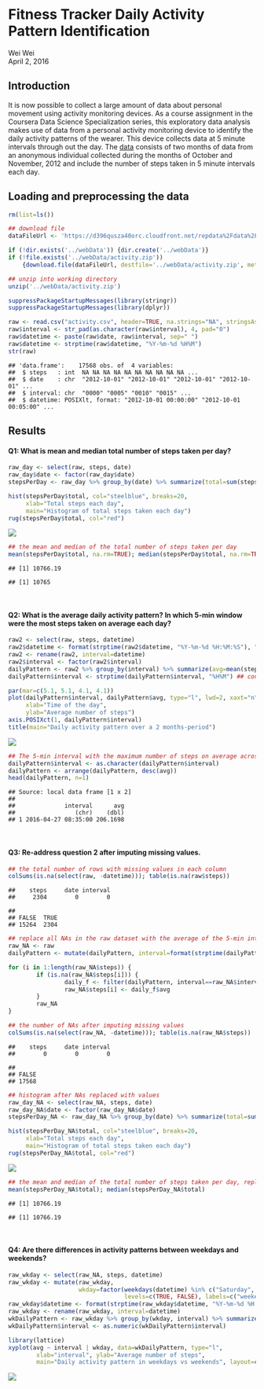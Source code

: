 # Fitness Tracker Daily Activity Pattern Identification
Wei Wei  
April 2, 2016  



## Introduction

It is now possible to collect a large amount of data about personal movement using activity monitoring devices. As a course assignment in the Coursera Data Science Specialization series, this exploratory data analysis makes use of data from a personal activity monitoring device to identify the daily activity patterns of the wearer. This device collects data at 5 minute intervals through out the day. The [data][1] consists of two months of data from an anonymous individual collected during the months of October and November, 2012 and include the number of steps taken in 5 minute intervals each day.

[1]: https://d396qusza40orc.cloudfront.net/repdata%2Fdata%2Factivity.zip "data"

## Loading and preprocessing the data


```r
rm(list=ls())

## download file
dataFileUrl <- 'https://d396qusza40orc.cloudfront.net/repdata%2Fdata%2Factivity.zip'

if (!dir.exists('../webData')) {dir.create('../webData')}
if (!file.exists('../webData/activity.zip')) 
    {download.file(dataFileUrl, destfile='../webData/activity.zip', method='curl')}

## unzip into working directory
unzip('../webData/activity.zip')

suppressPackageStartupMessages(library(stringr))
suppressPackageStartupMessages(library(dplyr))

raw <- read.csv("activity.csv", header=TRUE, na.strings="NA", stringsAsFactors=FALSE)
raw$interval <- str_pad(as.character(raw$interval), 4, pad="0")
raw$datetime <- paste(raw$date, raw$interval, sep=" ")
raw$datetime <- strptime(raw$datetime, "%Y-%m-%d %H%M")
str(raw)
```

```
## 'data.frame':	17568 obs. of  4 variables:
##  $ steps   : int  NA NA NA NA NA NA NA NA NA NA ...
##  $ date    : chr  "2012-10-01" "2012-10-01" "2012-10-01" "2012-10-01" ...
##  $ interval: chr  "0000" "0005" "0010" "0015" ...
##  $ datetime: POSIXlt, format: "2012-10-01 00:00:00" "2012-10-01 00:05:00" ...
```

## Results

#### Q1: What is mean and median total number of steps taken per day?


```r
raw_day <- select(raw, steps, date)
raw_day$date <- factor(raw_day$date)
stepsPerDay <- raw_day %>% group_by(date) %>% summarize(total=sum(steps))

hist(stepsPerDay$total, col="steelblue", breaks=20,
     xlab="Total steps each day",
     main="Histogram of total steps taken each day")
rug(stepsPerDay$total, col="red")
```

![](dailyPattern_files/figure-html/unnamed-chunk-2-1.png)

```r
## the mean and median of the total number of steps taken per day
mean(stepsPerDay$total, na.rm=TRUE); median(stepsPerDay$total, na.rm=TRUE)
```

```
## [1] 10766.19
```

```
## [1] 10765
```

<br>

#### Q2: What is the average daily activity pattern? In which 5-min window were the most steps taken on average each day?


```r
raw2 <- select(raw, steps, datetime)
raw2$datetime <- format(strptime(raw2$datetime, "%Y-%m-%d %H:%M:%S"), "%H%M")
raw2 <- rename(raw2, interval=datetime)
raw2$interval <- factor(raw2$interval)
dailyPattern <- raw2 %>% group_by(interval) %>% summarize(avg=mean(steps, na.rm=TRUE))
dailyPattern$interval <- strptime(dailyPattern$interval, "%H%M") ## convert back to time series

par(mar=c(5.1, 5.1, 4.1, 4.1))
plot(dailyPattern$interval, dailyPattern$avg, type="l", lwd=2, xaxt="n",
     xlab="Time of the day", 
     ylab="Average number of steps") 
axis.POSIXct(1, dailyPattern$interval)
title(main="Daily activity pattern over a 2 months-period")
```

![](dailyPattern_files/figure-html/unnamed-chunk-3-1.png)

```r
## The 5-min interval with the maximum number of steps on average across all the days in the dataset 
dailyPattern$interval <- as.character(dailyPattern$interval)
dailyPattern <- arrange(dailyPattern, desc(avg))
head(dailyPattern, n=1)
```

```
## Source: local data frame [1 x 2]
## 
##              interval      avg
##                 (chr)    (dbl)
## 1 2016-04-27 08:35:00 206.1698
```

<br>

#### Q3: Re-address question 2 after imputing missing values. 


```r
## the total number of rows with missing values in each column
colSums(is.na(select(raw, -datetime))); table(is.na(raw$steps))
```

```
##    steps     date interval 
##     2304        0        0
```

```
## 
## FALSE  TRUE 
## 15264  2304
```

```r
## replace all NAs in the raw dataset with the average of the 5-min interval over the 2-months period
raw_NA <- raw
dailyPattern <- mutate(dailyPattern, interval=format(strptime(dailyPattern$interval, "%Y-%m-%d %H:%M:%S"), "%H%M"))

for (i in 1:length(raw_NA$steps)) {
        if (is.na(raw_NA$steps[i])) {
                daily_f <- filter(dailyPattern, interval==raw_NA$interval[i])
                raw_NA$steps[i] <- daily_f$avg
        }
        raw_NA
}
```


```r
## the number of NAs after imputing missing values
colSums(is.na(select(raw_NA, -datetime))); table(is.na(raw_NA$steps))
```

```
##    steps     date interval 
##        0        0        0
```

```
## 
## FALSE 
## 17568
```


```r
## histogram after NAs replaced with values
raw_day_NA <- select(raw_NA, steps, date)
raw_day_NA$date <- factor(raw_day_NA$date)
stepsPerDay_NA <- raw_day_NA %>% group_by(date) %>% summarize(total=sum(steps))

hist(stepsPerDay_NA$total, col="steelblue", breaks=20,
     xlab="Total steps each day",
     main="Histogram of total steps taken each day")
rug(stepsPerDay_NA$total, col="red")
```

![](dailyPattern_files/figure-html/unnamed-chunk-6-1.png)

```r
## the mean and median of the total number of steps taken per day, replacing NAs with values
mean(stepsPerDay_NA$total); median(stepsPerDay_NA$total)
```

```
## [1] 10766.19
```

```
## [1] 10766.19
```

<br>

#### Q4: Are there differences in activity patterns between weekdays and weekends?


```r
raw_wkday <- select(raw_NA, steps, datetime)
raw_wkday <- mutate(raw_wkday, 
                    wkday=factor(weekdays(datetime) %in% c("Saturday", "Sunday"), 
                                 levels=c(TRUE, FALSE), labels=c("weekend", "weekday")))
raw_wkday$datetime <- format(strptime(raw_wkday$datetime, "%Y-%m-%d %H:%M:%S"), "%H%M")
raw_wkday <- rename(raw_wkday, interval=datetime)
wkDailyPattern <- raw_wkday %>% group_by(wkday, interval) %>% summarize(avg=mean(steps))
wkDailyPattern$interval <- as.numeric(wkDailyPattern$interval)

library(lattice)
xyplot(avg ~ interval | wkday, data=wkDailyPattern, type="l", 
        xlab="interval", ylab="Average number of steps", 
        main="Daily activity pattern in weekdays vs weekends", layout=c(1, 2))
```

![](dailyPattern_files/figure-html/unnamed-chunk-7-1.png)

